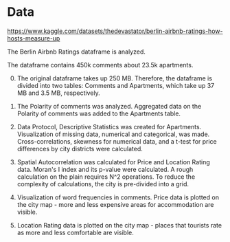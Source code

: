 # Data
https://www.kaggle.com/datasets/thedevastator/berlin-airbnb-ratings-how-hosts-measure-up

The Berlin Airbnb Ratings dataframe is analyzed. 

The dataframe contains 450k comments about 23.5k apartments.

0. The original dataframe takes up 250 MB. Therefore, the dataframe is divided into two tables: Comments and Apartments, which take up 37 MB and 3.5 MB, respectively.

1. The Polarity of comments was analyzed. Aggregated data on the Polarity of comments was added to the Apartments table.

2. Data Protocol, Descriptive Statistics was created for Apartments. Visualization of missing data, numerical and categorical, was made. Cross-correlations, skewness for numerical data, and a t-test for price differences by city districts were calculated.

3. Spatial Autocorrelation was calculated for Price and Location Rating data. Moran's I index and its p-value were calculated.
A rough calculation on the plain requires N^2 operations. To reduce the complexity of calculations, the city is pre-divided into a grid.

3. Visualization of word frequencies in comments. Price data is plotted on the city map - more and less expensive areas for accommodation are visible.
4. Location Rating data is plotted on the city map - places that tourists rate as more and less comfortable are visible.

